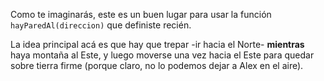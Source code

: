 Como te imaginarás, este es un buen lugar para usar la función `hayParedAl(direccion)` que definiste recién. 

La idea principal acá es que hay que trepar -ir hacia el Norte- **mientras** haya montaña al Este, y luego moverse una vez hacia el Este para quedar sobre tierra firme (porque claro, no lo podemos dejar a Alex en el aire).